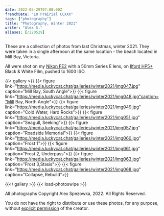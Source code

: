 ```yaml
---
date: 2022-05-29T07:00:00Z
frenchDate: "10 Prairial CCXXX"
tags: ["photography"]
title: "Photography, Winter 2021"
writer: "Alex S."
aliases: [/220529]
---
```

These are a collection of photos from last Christmas, winter 2021. They were taken in a single afternoon at the same location - the beach located in Mill Bay, Victoria.

All were shot on my [Nikon FE2](https://camerapedia.fandom.com/wiki/Nikon_FE2) with a 50mm Series E lens, on [Ilford HP5+](https://www.ilfordphoto.com/hp5-plus-35mm?) Black & White Film, pushed to 1600 ISO.

{{< gallery >}}
{{< figure link="https://media.luckycat.chat/galleries/winter2021/img047.jpg" caption="Mill Bay, South Angle">}}
{{< figure link="https://media.luckycat.chat/galleries/winter2021/img048.jpg"caption="Mill Bay, North Angle">}}
{{< figure link="https://media.luckycat.chat/galleries/winter2021/img049.jpg" caption="Cold Water, Hard Rocks">}}
{{< figure link="https://media.luckycat.chat/galleries/winter2021/img051.jpg" caption="Seagull, Seeking">}}
{{< figure link="https://media.luckycat.chat/galleries/winter2021/img057.jpg" caption="Roadside Memorial">}}
{{< figure link="https://media.luckycat.chat/galleries/winter2021/img060.jpg" caption="Frost 1">}}
{{< figure link="https://media.luckycat.chat/galleries/winter2021/img061.jpg" caption="Frost 2, Underpass">}}
{{< figure link="https://media.luckycat.chat/galleries/winter2021/img063.jpg" caption="Frost 3,Stasis">}}
{{< figure link="https://media.luckycat.chat/galleries/winter2021/img068.jpg" caption="Collapse, Rebuild">}}

{{</ gallery >}} {{< load-photoswipe >}}

All photographs Copyright Alex Spezowka, 2022. All Rights Reserved.

You do not have the right to distribute or use these photos, for any purpose, without [explicit permission](https://cannedfi.sh/contact) of the creator.